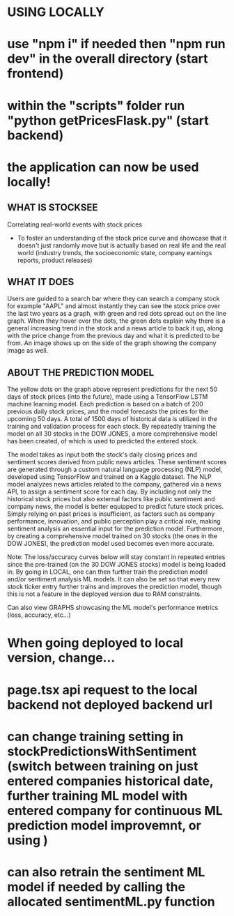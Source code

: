 # USING LOCALLY
# use "npm i" if needed then "npm run dev" in the overall directory (start frontend)
# within the "scripts" folder run "python getPricesFlask.py" (start backend)
# the application can now be used locally!

## WHAT IS STOCKSEE

Correlating real-world events with stock prices
- To foster an understanding of the stock price curve and showcase that it doesn't just randomly move but is actually based on real life and the real world (industry trends, the socioeconomic state, company earnings reports, product releases)

## WHAT IT DOES

Users are guided to a search bar where they can search a company stock for example "AAPL" and almost instantly they can see the stock price over the last two years as a graph, with green and red dots spread out on the line graph. When they hover over the dots, the green dots explain why there is a general increasing trend in the stock and a news article to back it up, along with the price change from the previous day and what it is predicted to be from. An image shows up on the side of the graph showing the company image as well.

## ABOUT THE PREDICTION MODEL

The yellow dots on the graph above represent predictions for the next 50 days of stock prices (into the future), made using a TensorFlow LSTM machine learning model. Each prediction is based on a batch of 200 previous daily stock prices, and the model forecasts the prices for the upcoming 50 days. A total of 1500 days of historical data is utilized in the training and validation process for each stock. By repeatedly training the model on all 30 stocks in the DOW JONES, a more comprehensive model has been created, of which is used to predicted the entered stock.

The model takes as input both the stock's daily closing prices and sentiment scores derived from public news articles. These sentiment scores are generated through a custom natural language processing (NLP) model, developed using TensorFlow and trained on a Kaggle dataset. The NLP model analyzes news articles related to the company, gathered via a news API, to assign a sentiment score for each day. By including not only the historical stock prices but also external factors like public sentiment and company news, the model is better equipped to predict future stock prices. Simply relying on past prices is insufficient, as factors such as company performance, innovation, and public perception play a critical role, making sentiment analysis an essential input for the prediction model. Furthermore, by creating a comprehensive model trained on 30 stocks (the ones in the DOW JONES), the prediction model used becomes even more accurate.

Note: The loss/accuracy curves below will stay constant in repeated entries since the pre-trained (on the 30 DOW JONES stocks) model is being loaded in. By going in LOCAL, one can then further train the prediction model and/or sentiment analysis ML models. It can also be set so that every new stock ticker entry further trains and improves the prediction model, though this is not a feature in the deployed version due to RAM constraints.

Can also view GRAPHS showcasing the ML model's performance metrics (loss, accuracy, etc...)


# When going deployed to local version, change...
#     page.tsx api request to the local backend not deployed backend url
#     can change training setting in stockPredictionsWithSentiment (switch between training on just entered companies historical date, further training ML model with entered company for continuous ML prediction model improvemnt, or using )
#     can also retrain the sentiment ML model if needed by calling the allocated sentimentML.py function
